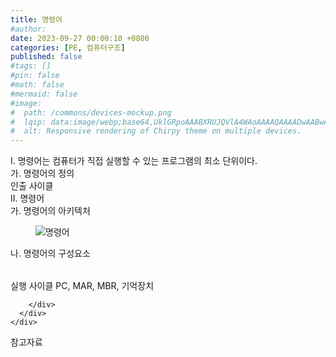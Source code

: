 ```yaml
---
title: 명령어
#author: 
date: 2023-09-27 00:00:10 +0800
categories: [PE, 컴퓨터구조]
published: false
#tags: []
#pin: false
#math: false
#mermaid: false
#image:
#  path: /commons/devices-mockup.png
#  lqip: data:image/webp;base64,UklGRpoAAABXRUJQVlA4WAoAAAAQAAAADwAABwAAQUxQSDIAAAARL0AmbZurmr57yyIiqE8oiG0bejIYEQTgqiDA9vqnsUSI6H+oAERp2HZ65qP/VIAWAFZQOCBCAAAA8AEAnQEqEAAIAAVAfCWkAALp8sF8rgRgAP7o9FDvMCkMde9PK7euH5M1m6VWoDXf2FkP3BqV0ZYbO6NA/VFIAAAA
#  alt: Responsive rendering of Chirpy theme on multiple devices.
---
```


<div class="post-wrap">
  <div class="para">
    <div class="para-title">
      I. 명령어는 컴퓨터가 직접 실행할 수 있는 프로그램의 최소 단위이다.
    </div>
    <div class="para-cntnt">
      <div class="para">
        <div class="para-title">
          가. 명령어의 정의
        </div>
        <div class="para-cntnt">
          인출 사이클
        </div>
      </div>
    </div>
  </div>
  
  <div class="para">
    <div class="para-title">
      II. 명령어
    </div>
    <div class="para-cntnt">
      <div class="para">
        <div class="para-title">
          가. 명령어의 아키텍처
        </div>
        <div class="para-cntnt">
          <figure class="post-figure">
            <img src="/assets/img/posts/명령어.png" alt="명령어">
<!--            <figcaption>Source: Unveiling the Metaverse: Exploring Emerging Trends, Multifaceted Perspectives, and Future Challenges</figcaption>-->
          </figure>
        </div>
      </div>
      <div class="para">
        <div class="para-title">
          나. 명령어의 구성요소
        </div>
        <div class="para-cntnt">
          <table class="post-table">
          </table>
          실행 사이클
PC, MAR, MBR, 기억장치

        </div>
      </div>
    </div>
  </div>

  <div class="refr-wrap">
    <div class="refr-title">
        참고자료
    </div>
    <ol class="refr-list">
    <!--    <li>(나현식, 최대선) <a target="_blank" href="https://scienceon.kisti.re.kr/commons/util/originalView.do?cn=JAKO202225948430499&oCn=JAKO202225948430499&dbt=JAKO&journal=NJOU00291864">메타버스 보안 위협 요소 및 대응 방안 검토</a></li>-->
    <!--    <li>(M. Uddin, S. Manickam, H. Ullah, M. Obaidat and A. Dandoush) <a target="_blank" href="https://ieeexplore.ieee.org/abstract/document/10138386">Unveiling the Metaverse: Exploring Emerging Trends, Multifaceted Perspectives, and Future Challenges</a></li>-->
    </ol>
  </div>
</div>
